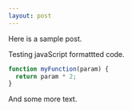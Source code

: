 ```yaml
---
layout: post
---
```


Here is a sample post.

Testing javaScript formattted code.

```javascript
function myFunction(param) {
  return param * 2;
}
```

And some more text.
